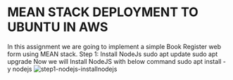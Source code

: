# MEAN STACK DEPLOYMENT TO UBUNTU IN AWS
   In this assignment we are going to implement a simple Book Register web form using MEAN stack.
        Step 1: Install NodeJs
        sudo apt update
        sudo apt upgrade
        Now we will Install NodeJS with below command
        sudo apt install -y nodejs
     ![step1-nodejs-installnodejs](https://user-images.githubusercontent.com/83317716/128594139-57f45a68-fa71-42df-a47d-4a7d79b5cc45.JPG)

     
     


     
